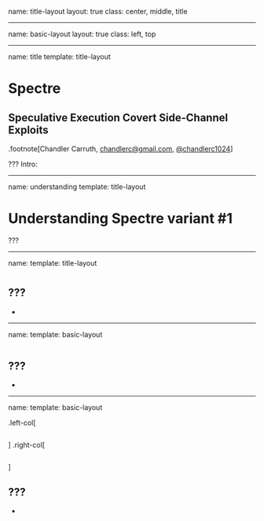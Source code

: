 name: title-layout
layout: true
class: center, middle, title

---
name: basic-layout
layout: true
class: left, top

---
name: title
template: title-layout

# Spectre
## Speculative Execution Covert Side-Channel Exploits
.footnote[Chandler Carruth, <chandlerc@gmail.com>, [@chandlerc1024](https://twitter.com/chandlerc1024)]

???
Intro:

---
name: understanding
template: title-layout

# Understanding Spectre variant #1

???

---
name: 
template: title-layout

# 

???
- 
- 

---
name: 
template: basic-layout

```cpp
```

???
- 
- 

---
name: 
template: basic-layout

.left-col[
```cpp
```
]
.right-col[
```cpp
```
]

???
- 
- 

